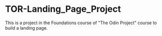 # TOR-Landing_Page_Project
This is a project in the Foundations course of "The Odin Project" course to build a landing page.
